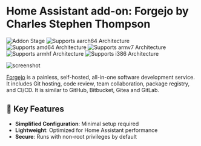 # Home Assistant add-on: Forgejo by Charles Stephen Thompson
![Addon Stage][stable-badge]
![Supports aarch64 Architecture][aarch64-badge]
![Supports amd64 Architecture][amd64-badge]
![Supports armv7 Architecture][armv7-badge]
![Supports armhf Architecture][armhf-badge]
![Supports i386 Architecture][i386-badge]

[aarch64-badge]: https://img.shields.io/badge/aarch64-yes-green.svg?style=for-the-badge
[amd64-badge]: https://img.shields.io/badge/amd64-yes-green.svg?style=for-the-badge
[armhf-badge]: https://img.shields.io/badge/armhf-no-red.svg?style=for-the-badge
[armv7-badge]: https://img.shields.io/badge/armv7-no-red.svg?style=for-the-badge
[i386-badge]: https://img.shields.io/badge/i386-no-red.svg?style=for-the-badge
[stable-badge]: https://img.shields.io/badge/Addon%20stage-stable-green.svg?style=for-the-badge

![screenshot](https://codeberg.org/forgejo)

[Forgejo](https://codeberg.org/forgejo) is a painless, self-hosted, all-in-one software development service. It includes Git hosting, code review, team collaboration, package registry, and CI/CD. It is similar to GitHub, Bitbucket, Gitea and GitLab.

## 🌟 Key Features

- **Simplified Configuration**: Minimal setup required
- **Lightweight**: Optimized for Home Assistant performance
- **Secure**: Runs with non-root privileges by default
